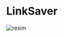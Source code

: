 # LinkSaver


![resim](https://user-images.githubusercontent.com/100782146/210405516-b1c6c9e9-d2ea-41ea-94c7-325ff5632a9f.png)
